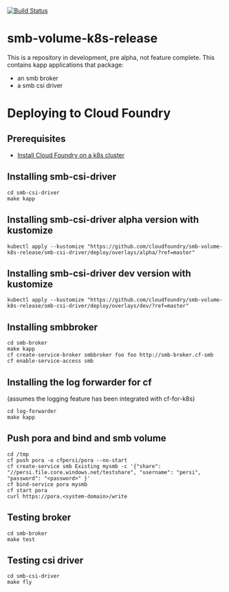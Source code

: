 [![Build Status](https://hush-house.pivotal.io/api/v1/teams/cf-volume-services/pipelines/cf-volume-services-k8s/badge)](https://hush-house.pivotal.io/api/v1/teams/cf-volume-services/pipelines/cf-volume-services-k8s/badge)

# smb-volume-k8s-release
This is a repository in development, pre alpha, not feature complete.
This contains kapp applications that package:

- an smb broker
- a smb csi driver

# Deploying to Cloud Foundry
## Prerequisites
- [Install Cloud Foundry on a k8s cluster](https://github.com/cloudfoundry/cf-for-k8s/blob/master/docs/deploy.md)

## Installing smb-csi-driver
```
cd smb-csi-driver
make kapp
```

## Installing smb-csi-driver alpha version with kustomize
```
kubectl apply --kustomize "https://github.com/cloudfoundry/smb-volume-k8s-release/smb-csi-driver/deploy/overlays/alpha/?ref=master"
```

## Installing smb-csi-driver dev version with kustomize
```
kubectl apply --kustomize "https://github.com/cloudfoundry/smb-volume-k8s-release/smb-csi-driver/deploy/overlays/dev/?ref=master"
```

## Installing smbbroker
```
cd smb-broker
make kapp
cf create-service-broker smbbroker foo foo http://smb-broker.cf-smb
cf enable-service-access smb
```

## Installing the log forwarder for cf
(assumes the logging feature has been integrated with cf-for-k8s)
```
cd log-forwarder
make kapp
```

## Push pora and bind and smb volume
```
cd /tmp
cf push pora -o cfpersi/pora --no-start
cf create-service smb Existing mysmb -c '{"share": "//persi.file.core.windows.net/testshare", "username": "persi", "password": "<password>" }'
cf bind-service pora mysmb
cf start pora
curl https://pora.<system-domain>/write
```

## Testing broker
```
cd smb-broker
make test
```

## Testing csi driver
```
cd smb-csi-driver
make fly
```
